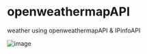 # openweathermapAPI
weather using openweathermapAPI &amp; IPinfoAPI 


![image](https://user-images.githubusercontent.com/50913838/166635834-6d5a92fc-fc66-4b9b-9b6c-43237c6f8622.png)
